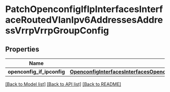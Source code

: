 # PatchOpenconfigIfIpInterfacesInterfaceRoutedVlanIpv6AddressesAddressVrrpVrrpGroupConfig

## Properties
Name | Type | Description | Notes
------------ | ------------- | ------------- | -------------
**openconfig_if_ipconfig** | [**OpenconfigInterfacesInterfacesOpenconfiginterfacesinterfacesSubinterfacesOpenconfigifipipv6AddressesVrrpConfig**](OpenconfigInterfacesInterfacesOpenconfiginterfacesinterfacesSubinterfacesOpenconfigifipipv6AddressesVrrpConfig.md) |  | [optional] 

[[Back to Model list]](../README.md#documentation-for-models) [[Back to API list]](../README.md#documentation-for-api-endpoints) [[Back to README]](../README.md)


